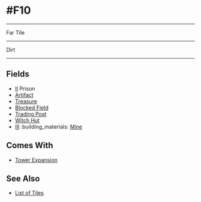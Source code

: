 # #F10

___
Far Tile
___
Dirt
___


## Fields

- [Ⅱ](../difficulties.md) Prison
- [Artifact](../artifacts/index.md)
- [Treasure](../fields/treasure.md)
- [Blocked Field](../keywords/blocked_field.md)
- [Trading Post](../trading.md)
- [Witch Hut](../fields/witch_hut.md)
- [Ⅲ](../difficulties.md) :building_materials: [Mine](../fields/mine.md)


## Comes With

- [Tower Expansion](../content/tower_expansion.md)


## See Also

- [List of Tiles](index.md)
